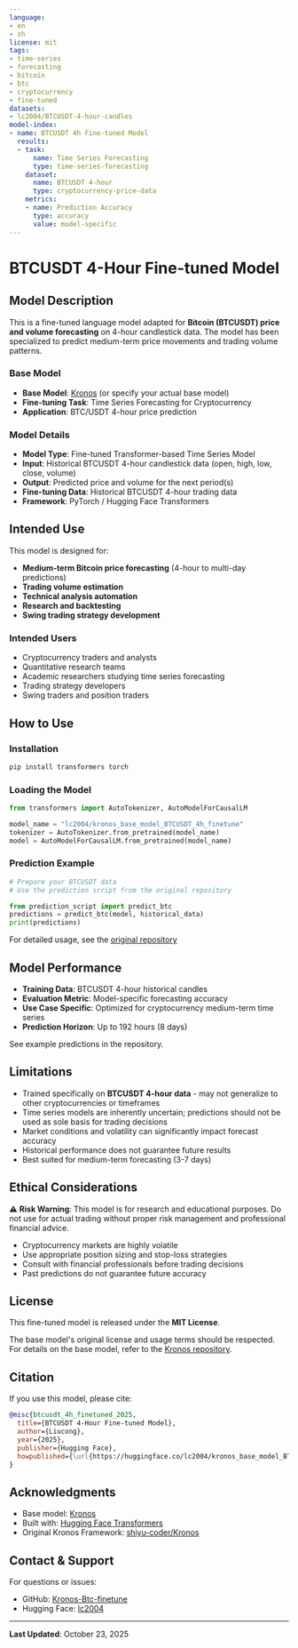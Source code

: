 ```yaml
---
language:
- en
- zh
license: mit
tags:
- time-series
- forecasting
- bitcoin
- btc
- cryptocurrency
- fine-tuned
datasets:
- lc2004/BTCUSDT-4-hour-candles
model-index:
- name: BTCUSDT 4h Fine-tuned Model
  results:
  - task:
      name: Time Series Forecasting
      type: time-series-forecasting
    dataset:
      name: BTCUSDT 4-hour
      type: cryptocurrency-price-data
    metrics:
    - name: Prediction Accuracy
      type: accuracy
      value: model-specific
---
```


# BTCUSDT 4-Hour Fine-tuned Model

## Model Description

This is a fine-tuned language model adapted for **Bitcoin (BTCUSDT) price and volume forecasting** on 4-hour candlestick data. The model has been specialized to predict medium-term price movements and trading volume patterns.

### Base Model

- **Base Model**: [Kronos](https://huggingface.co/antonop/Kronos-1B-MSN) (or specify your actual base model)
- **Fine-tuning Task**: Time Series Forecasting for Cryptocurrency
- **Application**: BTC/USDT 4-hour price prediction

### Model Details

- **Model Type**: Fine-tuned Transformer-based Time Series Model
- **Input**: Historical BTCUSDT 4-hour candlestick data (open, high, low, close, volume)
- **Output**: Predicted price and volume for the next period(s)
- **Fine-tuning Data**: Historical BTCUSDT 4-hour trading data
- **Framework**: PyTorch / Hugging Face Transformers

## Intended Use

This model is designed for:
- **Medium-term Bitcoin price forecasting** (4-hour to multi-day predictions)
- **Trading volume estimation**
- **Technical analysis automation**
- **Research and backtesting**
- **Swing trading strategy development**

### Intended Users

- Cryptocurrency traders and analysts
- Quantitative research teams
- Academic researchers studying time series forecasting
- Trading strategy developers
- Swing traders and position traders

## How to Use

### Installation

```bash
pip install transformers torch
```

### Loading the Model

```python
from transformers import AutoTokenizer, AutoModelForCausalLM

model_name = "lc2004/kronos_base_model_BTCUSDT_4h_finetune"
tokenizer = AutoTokenizer.from_pretrained(model_name)
model = AutoModelForCausalLM.from_pretrained(model_name)
```

### Prediction Example

```python
# Prepare your BTCUSDT data
# Use the prediction script from the original repository

from prediction_script import predict_btc
predictions = predict_btc(model, historical_data)
print(predictions)
```

For detailed usage, see the [original repository](https://github.com/Liucong-sdu/Kronos-Btc-finetune)

## Model Performance

- **Training Data**: BTCUSDT 4-hour historical candles
- **Evaluation Metric**: Model-specific forecasting accuracy
- **Use Case Specific**: Optimized for cryptocurrency medium-term time series
- **Prediction Horizon**: Up to 192 hours (8 days)

See example predictions in the repository.

## Limitations

- Trained specifically on **BTCUSDT 4-hour data** - may not generalize to other cryptocurrencies or timeframes
- Time series models are inherently uncertain; predictions should not be used as sole basis for trading decisions
- Market conditions and volatility can significantly impact forecast accuracy
- Historical performance does not guarantee future results
- Best suited for medium-term forecasting (3-7 days)

## Ethical Considerations

⚠️ **Risk Warning**: This model is for research and educational purposes. Do not use for actual trading without proper risk management and professional financial advice.

- Cryptocurrency markets are highly volatile
- Use appropriate position sizing and stop-loss strategies
- Consult with financial professionals before trading decisions
- Past predictions do not guarantee future accuracy

## License

This fine-tuned model is released under the **MIT License**.

The base model's original license and usage terms should be respected. For details on the base model, refer to the [Kronos repository](https://huggingface.co/antonop/Kronos-1B-MSN).

## Citation

If you use this model, please cite:

```bibtex
@misc{btcusdt_4h_finetuned_2025,
  title={BTCUSDT 4-Hour Fine-tuned Model},
  author={Liucong},
  year={2025},
  publisher={Hugging Face},
  howpublished={\url{https://huggingface.co/lc2004/kronos_base_model_BTCUSDT_4h_finetune}}
}
```

## Acknowledgments

- Base model: [Kronos](https://huggingface.co/antonop/Kronos-1B-MSN)
- Built with: [Hugging Face Transformers](https://huggingface.co/transformers/)
- Original Kronos Framework: [shiyu-coder/Kronos](https://github.com/shiyu-coder/Kronos)

## Contact & Support

For questions or issues:
- GitHub: [Kronos-Btc-finetune](https://github.com/Liucong-sdu/Kronos-Btc-finetune)
- Hugging Face: [lc2004](https://huggingface.co/lc2004)

---

**Last Updated**: October 23, 2025
